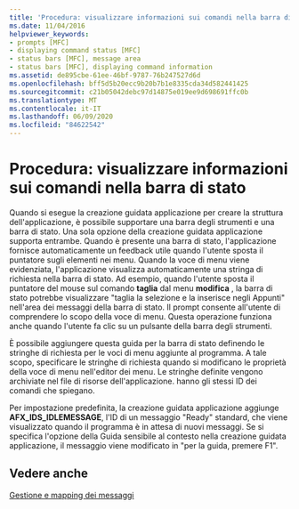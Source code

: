 ```yaml
---
title: 'Procedura: visualizzare informazioni sui comandi nella barra di stato'
ms.date: 11/04/2016
helpviewer_keywords:
- prompts [MFC]
- displaying command status [MFC]
- status bars [MFC], message area
- status bars [MFC], displaying command information
ms.assetid: de895cbe-61ee-46bf-9787-76b247527d6d
ms.openlocfilehash: bff5d5b20ecc9b20b7b1e8335cda34d582441425
ms.sourcegitcommit: c21b05042debc97d14875e019ee9d698691ffc0b
ms.translationtype: MT
ms.contentlocale: it-IT
ms.lasthandoff: 06/09/2020
ms.locfileid: "84622542"
---
```

# <a name="how-to-display-command-information-in-the-status-bar"></a>Procedura: visualizzare informazioni sui comandi nella barra di stato

Quando si esegue la creazione guidata applicazione per creare la struttura dell'applicazione, è possibile supportare una barra degli strumenti e una barra di stato. Una sola opzione della creazione guidata applicazione supporta entrambe. Quando è presente una barra di stato, l'applicazione fornisce automaticamente un feedback utile quando l'utente sposta il puntatore sugli elementi nei menu. Quando la voce di menu viene evidenziata, l'applicazione visualizza automaticamente una stringa di richiesta nella barra di stato. Ad esempio, quando l'utente sposta il puntatore del mouse sul comando **taglia** dal menu **modifica** , la barra di stato potrebbe visualizzare "taglia la selezione e la inserisce negli Appunti" nell'area dei messaggi della barra di stato. Il prompt consente all'utente di comprendere lo scopo della voce di menu. Questa operazione funziona anche quando l'utente fa clic su un pulsante della barra degli strumenti.

È possibile aggiungere questa guida per la barra di stato definendo le stringhe di richiesta per le voci di menu aggiunte al programma. A tale scopo, specificare le stringhe di richiesta quando si modificano le proprietà della voce di menu nell'editor dei menu. Le stringhe definite vengono archiviate nel file di risorse dell'applicazione. hanno gli stessi ID dei comandi che spiegano.

Per impostazione predefinita, la creazione guidata applicazione aggiunge **AFX_IDS_IDLEMESSAGE**, l'ID di un messaggio "Ready" standard, che viene visualizzato quando il programma è in attesa di nuovi messaggi. Se si specifica l'opzione della Guida sensibile al contesto nella creazione guidata applicazione, il messaggio viene modificato in "per la guida, premere F1".

## <a name="see-also"></a>Vedere anche

[Gestione e mapping dei messaggi](message-handling-and-mapping.md)
